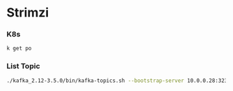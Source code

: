 # Strimzi
<!-- pagebreak -->

### K8s
```sh
k get po
```

### List Topic
```sh
./kafka_2.12-3.5.0/bin/kafka-topics.sh --bootstrap-server 10.0.0.28:32392 --list
```